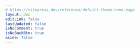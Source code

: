 ```yaml
---
# https://vitepress.dev/reference/default-theme-home-page
layout: doc
editLink: false
lastUpdated: false
isNoComment: true
isNoBackBtn: true
aside: false
---
```


<Archive />

<script lang="ts" setup>
import Archive from '../.vitepress/theme/components/Archive.vue';
</script>